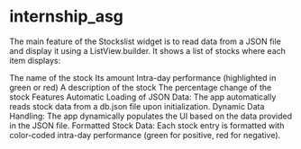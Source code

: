 # internship_asg

The main feature of the Stockslist widget is to read data from a JSON file and display it using a ListView.builder. It shows a list of stocks where each item displays:

The name of the stock
Its amount
Intra-day performance (highlighted in green or red)
A description of the stock
The percentage change of the stock
Features
Automatic Loading of JSON Data: The app automatically reads stock data from a db.json file upon initialization.
Dynamic Data Handling: The app dynamically populates the UI based on the data provided in the JSON file.
Formatted Stock Data: Each stock entry is formatted with color-coded intra-day performance (green for positive, red for negative).


